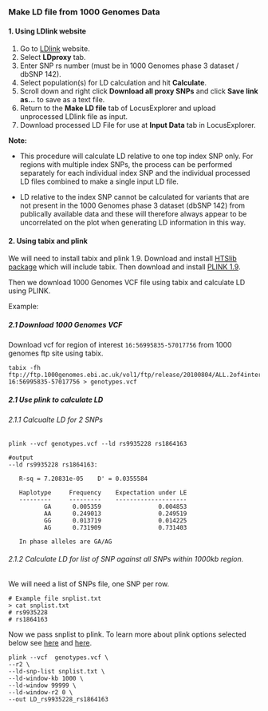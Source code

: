 ### Make LD file from 1000 Genomes Data

#### 1. Using LDlink website

1. Go to [LDlink](http://analysistools.nci.nih.gov/LDlink/) website.
2. Select **LDproxy** tab.
3. Enter SNP rs number (must be in 1000 Genomes phase 3 dataset / dbSNP 142).
4. Select population(s) for LD calculation and hit **Calculate**.
5. Scroll down and right click **Download all proxy SNPs** and click **Save link as...** to save as a text file.
6. Return to the **Make LD file** tab of LocusExplorer and upload unprocessed LDlink file as input.
7. Download processed LD File for use at **Input Data** tab in LocusExplorer.

**Note:**

* This procedure will calculate LD relative to one top index SNP only. For regions with multiple index SNPs, the process can be performed separately for each individual index SNP and the individual processed LD files combined to make a single input LD file.

* LD relative to the index SNP cannot be calculated for variants that are not present in the 1000 Genomes phase 3 dataset (dbSNP 142) from publically available data and these will therefore always appear to be uncorrelated on the plot when generating LD information in this way.

#### 2. Using tabix and plink
We will need to install tabix and plink 1.9.
Download and install [HTSlib package](http://www.htslib.org/download/) which will include tabix. Then download and install [PLINK 1.9](https://www.cog-genomics.org/plink2).

Then we download 1000 Genomes VCF file using tabix and calculate LD using PLINK.

Example:

##### 2.1 Download 1000 Genomes VCF
Download vcf for region of interest `16:56995835-57017756` from 1000 genomes ftp site using tabix.  
```
tabix -fh ftp://ftp.1000genomes.ebi.ac.uk/vol1/ftp/release/20100804/ALL.2of4intersection.20100804.genotypes.vcf.gz 16:56995835-57017756 > genotypes.vcf
```

##### 2.1 Use plink to calculate LD
###### 2.1.1 Calcualte LD for 2 SNPs  
```
plink --vcf genotypes.vcf --ld rs9935228 rs1864163

#output
--ld rs9935228 rs1864163:

   R-sq = 7.20831e-05    D' = 0.0355584

   Haplotype     Frequency    Expectation under LE
   ---------     ---------    --------------------
          GA      0.005359                0.004853
          AA      0.249013                0.249519
          GG      0.013719                0.014225
          AG      0.731909                0.731403

   In phase alleles are GA/AG
```
###### 2.1.2 Calculate LD for list of SNP against all SNPs within 1000kb region.
We will need a list of SNPs file, one SNP per row.
```
# Example file snplist.txt
> cat snplist.txt
# rs9935228
# rs1864163
```

Now we pass snplist to plink. To learn more about plink options selected below see [here](http://pngu.mgh.harvard.edu/~purcell/plink/ld.shtml) and [here](https://www.cog-genomics.org/plink2/ld).
```
plink --vcf  genotypes.vcf \
--r2 \
--ld-snp-list snplist.txt \
--ld-window-kb 1000 \
--ld-window 99999 \
--ld-window-r2 0 \
--out LD_rs9935228_rs1864163
```
